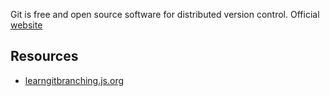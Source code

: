 Git is free and open source software for distributed version control. Official [website](https://git-scm.com/)

## Resources

- [learngitbranching.js.org](https://learngitbranching.js.org/)
